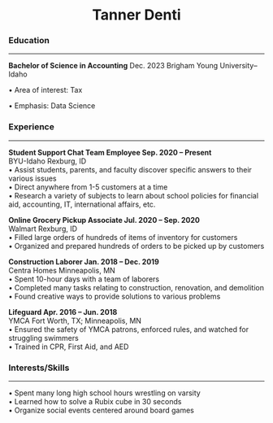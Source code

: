 
<h1 align="center">Tanner Denti</h1>  

### Education
***
__Bachelor of Science in Accounting__ Dec. 2023
Brigham Young University–Idaho

•	Area of interest: Tax

•	Emphasis: Data Science

### Experience
***
__Student Support Chat Team Employee	Sep. 2020 – Present__  
BYU-Idaho	Rexburg, ID  
•	Assist students, parents, and faculty discover specific answers to their various issues  
•	Direct anywhere from 1-5 customers at a time  
•	Research a variety of subjects to learn about school policies for financial aid, accounting, IT, international affairs, etc.  

__Online Grocery Pickup Associate	Jul. 2020 – Sep. 2020__  
Walmart	Rexburg, ID  
•	Filled large orders of hundreds of items of inventory for customers  
•	Organized and prepared hundreds of orders to be picked up by customers  
  
__Construction Laborer	Jan. 2018 – Dec. 2019__  
Centra Homes	Minneapolis, MN  
•	Spent 10-hour days with a team of laborers  
•	Completed many tasks relating to construction, renovation, and demolition  
•	Found creative ways to provide solutions to various problems  
  
__Lifeguard	Apr. 2016 – Jun. 2018__  
YMCA	Fort Worth, TX; Minneapolis, MN  
•	Ensured the safety of YMCA patrons, enforced rules, and watched for struggling swimmers  
•	Trained in CPR, First Aid, and AED  

### Interests/Skills  
***
•	Spent many long high school hours wrestling on varsity  
•	Learned how to solve a Rubix cube in 30 seconds  
•	Organize social events centered around board games  

<!-- ### Footer

Last updated: May 2013 -->


